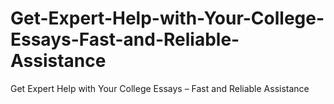 # Get-Expert-Help-with-Your-College-Essays-Fast-and-Reliable-Assistance
Get Expert Help with Your College Essays – Fast and Reliable Assistance
